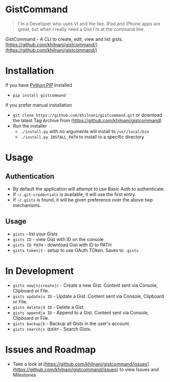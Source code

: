GistCommand
===========

> I'm a Developer who uses VI and the like. iPad and iPhone apps are great, but when I really need a Gist i'm at the command line. 

GistCommand - A CLI to create, edit, view and list gists. [https://github.com/khilnani/gistcommand/](https://github.com/khilnani/gistcommand/)

Installation
============

If you have [Python PIP](http://www.pip-installer.org/) Installed

- `pip install gistcommand`

If you prefer manual installation

- `git clone https://github.com/khilnani/gistcommand.git` or download the latest Tag Archive from (https://github.com/khilnani/gistcommand)
- Run the installer
  - `./install.py` with no arguments will install to `/usr/local/bin`
  - `./install.py INSTALL_PATH` to install to a specific directory

Usage
=========

Authentication
--------------

- By default the application will attempt to use Basic Auth to authenticate. 
- If `~/.git-credentials` is available, it will use the first entry. 
- If  `~/.gists` is found, it will be given preference over the above twp mechanisms.

Usage
---------

- `gists` - list your Gists
- `gists ID` - view Gist with ID on the console
- `gists ID PATH` - download Gist with ID to PATH
- `gists token|t` - setup to use OAuth TOken. Saves to `.gists`

In Development
==============

- `gists new|n|create|c` - Create a new Gist. Content sent via Console, Clipboard or File.
- `gists update|u ID` - Update a Gist. Content sent via Console, Clipboard or File.
- `gists delete|d ID` - Delete a Gist.
- `gists append|a ID` - Append to a Gist. Content sent via Console, Clipboard or File.
- `gists backup|b` - Backup all Gists in the user's account.
- `gists search|s QUERY` - Search Gists.

Issues and Roadmap
==================

- Take a look at [https://github.com/khilnani/gistcommand/issues](https://github.com/khilnani/gistcommand/issues) to view Issues and Milestones


